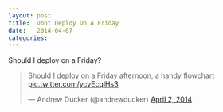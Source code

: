 ```yaml
---
layout: post
title:  Dont Deploy On A Friday
date:   2014-04-07
categories:
---
```


Should I deploy on a Friday?

<blockquote class="twitter-tweet" lang="en"><p>Should I deploy on a Friday afternoon, a handy flowchart <a href="http://t.co/ycvEcqlHs3">pic.twitter.com/ycvEcqlHs3</a></p>&mdash; Andrew Ducker (@andrewducker) <a href="https://twitter.com/andrewducker/statuses/451296684438736896">April 2, 2014</a></blockquote>
<script async src="//platform.twitter.com/widgets.js" charset="utf-8"></script>
